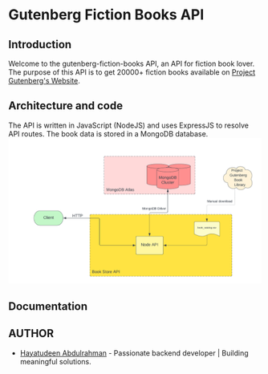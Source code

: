 # Gutenberg Fiction Books API

## Introduction
Welcome to the gutenberg-fiction-books API, an API for fiction book lover. The purpose of this API is to get 20000+ fiction books available on [Project Gutenberg's Website](https://www.gutenberg.org/). 

## Architecture and code
The API is written in JavaScript (NodeJS) and uses ExpressJS to resolve API routes. The book data is stored in a MongoDB database.
![Project Architecture](./images/gutenberg-api_architecture.png)

## Documentation

## AUTHOR
- [Hayatudeen Abdulrahman](https://github.com/HayatsCodes) - Passionate backend developer | Building meaningful solutions.
